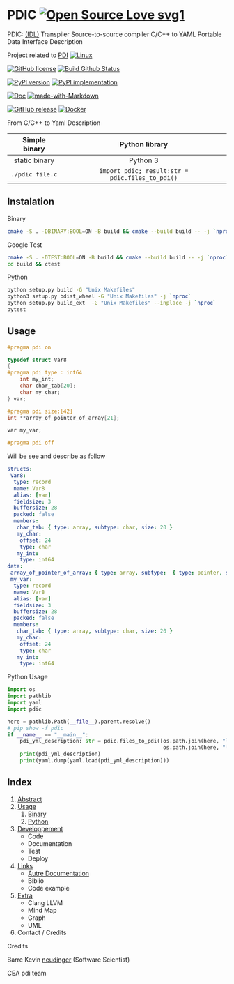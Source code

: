 # PDIC [![Open Source Love svg1](https://badges.frapsoft.com/os/v1/open-source.svg?v=103)](https://github.com/ellerbrock/open-source-badges/)

PDIC: [(IDL)](https://en.wikipedia.org/wiki/Interface_description_language) Transpiler Source-to-source compiler C/C++ to YAML Portable Data Interface Description

Project related to [PDI](https://gitlab.maisondelasimulation.fr/pdidev/pdi)
[![Linux](https://svgshare.com/i/Zhy.svg)](https://svgshare.com/i/Zhy.svg)

[![GitHub license](https://img.shields.io/badge/license-EUPL-blue.svg)](https://raw.githubusercontent.com/herotc/hero-rotation/master/LICENSE) [![Build Github Status](https://github.com/neudinger/PDIC/workflows/Build%20pdic/badge.svg)](https://github.com/neudinger/PDIC/actions)

[![PyPI version](https://badge.fury.io/py/pdic.svg)](https://badge.fury.io/py/pdic)
[![PyPI implementation](https://img.shields.io/pypi/implementation/pdic.svg)](https://pypi.python.org/pypi/pdic/)

[![Doc](https://readthedocs.org/projects/pip/badge/?version=latest)](https://neudinger.github.io/PDIC/)
[![made-with-Markdown](https://img.shields.io/badge/Made%20with-Markdown-1f425f.svg)](http://commonmark.org)

[![GitHub release](https://img.shields.io/github/release/neudinger/PDIC.svg)](https://GitHub.com/neudinger/PDIC/releases/) [![Docker](https://badgen.net/badge/icon/docker?icon=docker&label)](https://https://docker.com/)

From C/C++ to Yaml Description

|Simple binary|Python library|
|:-:|:-:|
|static binary|Python 3|
|`./pdic file.c`|`import pdic; result:str = pdic.files_to_pdi()`|

## Instalation

Binary

```sh
cmake -S . -DBINARY:BOOL=ON -B build && cmake --build build -- -j `nproc`
```

Google Test

```sh
cmake -S . -DTEST:BOOL=ON -B build && cmake --build build -- -j `nproc`
cd build && ctest
```

Python

```sh
python setup.py build -G "Unix Makefiles"
python3 setup.py bdist_wheel -G "Unix Makefiles" -j `nproc`
python setup.py build_ext  -G "Unix Makefiles" --inplace -j `nproc`
pytest
```

## Usage

```c++
#pragma pdi on

typedef struct Var8
{
#pragma pdi type : int64
    int my_int;
    char char_tab[20];
    char my_char;
} var;

#pragma pdi size:[42]
int **array_of_pointer_of_array[21];

var my_var;

#pragma pdi off
```

Will be see and describe as follow

```yml
structs:
 Var8:
  type: record
  name: Var8
  alias: [var]
  fieldsize: 3
  buffersize: 28
  packed: false
  members:
   char_tab: { type: array, subtype: char, size: 20 }
   my_char:
    offset: 24   
    type: char
   my_int:
    type: int64
data:
 array_of_pointer_of_array: { type: array, subtype:  { type: pointer, subtype:  { type: array, subtype: int, size: 42 } }, size: 21 }
 my_var:
  type: record
  name: Var8
  alias: [var]
  fieldsize: 3
  buffersize: 28
  packed: false
  members:
   char_tab: { type: array, subtype: char, size: 20 }
   my_char:
    offset: 24   
    type: char
   my_int:
    type: int64
```

Python Usage

```python
import os
import pathlib
import yaml
import pdic

here = pathlib.Path(__file__).parent.resolve()
# pip show -f pdic
if __name__ == "__main__":
    pdi_yml_description: str = pdic.files_to_pdi([os.path.join(here, "level_1.c"),
                                                  os.path.join(here, "level_2.c")])
    print(pdi_yml_description)
    print(yaml.dump(yaml.load(pdi_yml_description)))
```

## Index

1. [Abstract](/docs/1.0-Abstract.md)
2. [Usage](/docs/2.0-Requirement.md)
      1. [Binary](/docs/2.1-Binary.md)
      2. [Python](/docs/2.2-Python.md)
3. [Developpement](/docs/3.0-Developpement.md)
      - Code
      - Documentation
      - Test
      - Deploy
4. [Links](/docs/4.0-Links)
      - [Autre Documentation](/docs/5.1-Documentations.md)
      - Biblio
      - Code example
5. [Extra](/docs/5.0-Extra.md)
      - Clang LLVM
      - Mind Map
      - Graph
      - UML
6. Contact / Credits

Credits

Barre Kevin [neudinger](https://github.com/) (Software Scientist)

CEA pdi team
